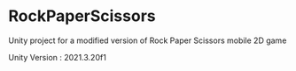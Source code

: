 # RockPaperScissors
Unity project for a modified version of Rock Paper Scissors mobile 2D game

Unity Version : 2021.3.20f1
